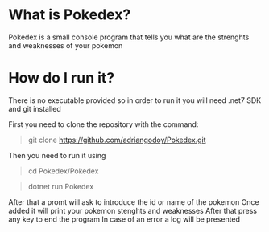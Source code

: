 # What is Pokedex?

Pokedex is a small console program that tells you what are the strenghts and weaknesses of your pokemon

# How do I run it?

There is no executable provided so in order to run it you will need .net7 SDK and git installed

First you need to clone the repository with the command:
> git clone https://github.com/adriangodoy/Pokedex.git

Then you need to run it using
> cd Pokedex/Pokedex

> dotnet run Pokedex

After that a promt will ask to introduce the id or name of the pokemon
Once added it will print your pokemon stenghts and weaknesses
After that press any key to end the program
In case of an error a log will be presented
